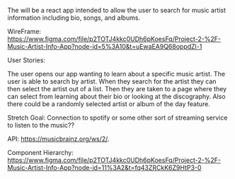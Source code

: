 The will be a react app intended to allow the user to search for music artist information including bio, songs, and albums.

WireFrame: https://www.figma.com/file/p2TOTJ4kkc0UDh6pKoesFq/Project-2-%2F-Music-Artist-Info-App?node-id=5%3A10&t=uEwaEA9Q68oppdZl-1

User Stories:

The user opens our app wanting to learn about a specific music artist. The user is able to search by artist. When they search for the artist they can then select the artist out of a list. Then they are taken to a page where they can select from learning about their bio or looking at the discography. Also there could be a randomly selected artist or album of the day feature.

Stretch Goal: Connection to spotify or some other sort of streaming service to listen to the music??

API: https://musicbrainz.org/ws/2/.

Component Hierarchy: https://www.figma.com/file/p2TOTJ4kkc0UDh6pKoesFq/Project-2-%2F-Music-Artist-Info-App?node-id=11%3A2&t=fq43ZRCkK6Z9HtP3-0